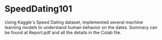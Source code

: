 # SpeedDating101
Using Kaggle's Speed Dating dataset, implemented several machine learning models to understand human behavior on the dates. Summary can be found at Report.pdf and all the details in the Colab file.
